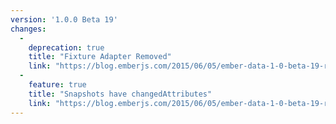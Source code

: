 ```yaml
---
version: '1.0.0 Beta 19'
changes:
  -
    deprecation: true
    title: "Fixture Adapter Removed"
    link: "https://blog.emberjs.com/2015/06/05/ember-data-1-0-beta-19-released.html"
  -
    feature: true
    title: "Snapshots have changedAttributes"
    link: "https://blog.emberjs.com/2015/06/05/ember-data-1-0-beta-19-released.html"
---
```

